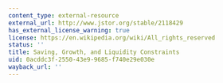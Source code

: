 ```yaml
---
content_type: external-resource
external_url: http://www.jstor.org/stable/2118429
has_external_license_warning: true
license: https://en.wikipedia.org/wiki/All_rights_reserved
status: ''
title: Saving, Growth, and Liquidity Constraints
uid: 0acddc3f-2550-43e9-9685-f740e29e030e
wayback_url: ''
---
```

